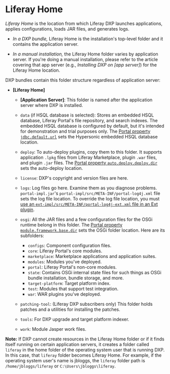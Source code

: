 # Liferay Home

*Liferay Home* is the location from which Liferay DXP launches applications, applies configurations, loads JAR files, and generates logs. 

-   *In a DXP bundle,* Liferay Home is the installation's top-level folder and it contains the application server.

-   *In a manual installation,* the Liferay Home folder varies by application server. If you're doing a manual installation, please refer to the article covering that app server (e.g., *Installing DXP on [app server]*) for the Liferay Home location. 

DXP bundles contain this folder structure regardless of application server: 

-   **[Liferay Home]**
    -   **[Application Server]**: This folder is named after the application server where DXP is installed. 
    -   `data` (if HSQL database is selected): Stores an embedded HSQL database, Liferay Portal's file repository, and search indexes. The embedded HSQL database is configured by default, but it's intended for demonstration and trial purposes only. The [Portal property `jdbc.default.url`](@platform-ref@/7.2-latest/propertiesdoc/portal.properties.html#JDBC) sets the Hypersonic embedded HSQL database location.
    -   `deploy`: To auto-deploy plugins, copy them to this folder. It supports application `.lpkg` files from Liferay Marketplace, plugin `.war` files, and plugin `.jar` files. The [Portal property `auto.deploy.deploy.dir`](@platform-ref@/7.2-latest/propertiesdoc/portal.properties.html#Auto%20Deploy) sets the auto-deploy location.
    -   `license`: DXP's copyright and version files are here.
    -   `logs`: Log files go here. Examine them as you diagnose problems. `portal-impl.jar`'s `portal-impl/src/META-INF/portal-log4j.xml` file sets the log file location. To override the log file location, you must [use an `ext-impl/src/META-INF/portal-log4j-ext.xml` file in an Ext plugin](/docs/7-2/customization/-/knowledge_base/c/customization-with-ext).
    -   `osgi`: All the JAR files and a few configuration files for the OSGi runtime belong in this folder. The [Portal property `module.framework.base.dir`](@platform-ref@/7.2-latest/propertiesdoc/portal.properties.html#Module%20Framework) sets the OSGi folder location. Here are its subfolders:

        -   `configs`: Component configuration files.
        -   `core`: Liferay Portal's core modules.
        -   `marketplace`: Marketplace applications and application suites.
        -   `modules`: Modules you've deployed.
        -   `portal`: Liferay Portal's non-core modules.
        -   `state`: Contains OSGi internal state files for such things as OSGi bundle installation, bundle storage, and more.
        -   `target-platform`: Target platform index.
        -   `test`: Modules that support test integration.
        -   `war`: WAR plugins you've deployed.
    -   `patching-tool`: (Liferay DXP subscribers only) This folder holds patches and a utilities for installing the patches.
    -   `tools`: For DXP upgrade and target platform indexer.
    -   `work`: Module Jasper work files.

**Note:** If DXP cannot create resources in the Liferay Home folder or if it finds itself running on certain application servers, it creates a folder called `liferay` in the home folder of the operating system user that is running DXP. In this case, that `liferay` folder becomes Liferay Home. For example, if the operating system user's name is jbloggs, the `liferay` folder path is `/home/jbloggs/liferay` or `C:\Users\jbloggs\liferay`.
